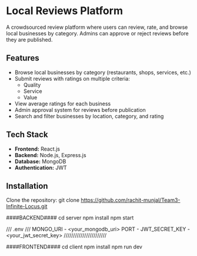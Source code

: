 # Local Reviews Platform
A crowdsourced review platform where users can review, rate, and browse local businesses by category. Admins can approve or reject reviews before they are published.


## Features
- Browse local businesses by category (restaurants, shops, services, etc.)
- Submit reviews with ratings on multiple criteria:
  - Quality
  - Service
  - Value
- View average ratings for each business
- Admin approval system for reviews before publication
- Search and filter businesses by location, category, and rating


## Tech Stack
- **Frontend:** React.js
- **Backend:** Node.js, Express.js
- **Database:** MongoDB 
- **Authentication:** JWT 


## Installation
Clone the repository:
git clone https://github.com/rachit-munjal/Team3-Infinite-Locus.git

####BACKEND####
cd server
npm install
npm start

/// .env ///
MONGO_URI - <your_mongodb_uri>
PORT - <port>
JWT_SECRET_KEY - <your_jwt_secret_key>
///////////////////////

####FRONTEND####
cd client
npm install
npm run dev
